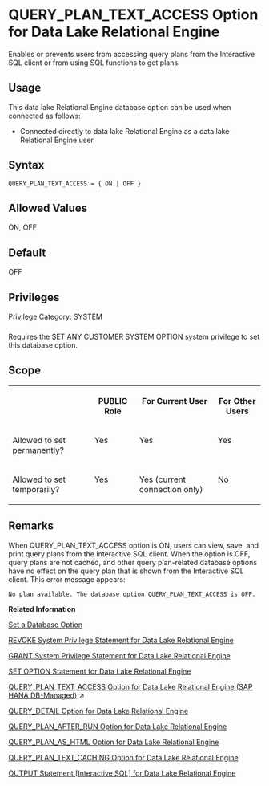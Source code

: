 <!-- loioa64f443284f21015acbbd8e919d9c49b -->

# QUERY\_PLAN\_TEXT\_ACCESS Option for Data Lake Relational Engine

Enables or prevents users from accessing query plans from the Interactive SQL client or from using SQL functions to get plans.



<a name="loioa64f443284f21015acbbd8e919d9c49b__section_fq2_gpq_znb"/>

## Usage

This data lake Relational Engine database option can be used when connected as follows:

-   Connected directly to data lake Relational Engine as a data lake Relational Engine user.



<a name="loioa64f443284f21015acbbd8e919d9c49b__query_plan_text_access_syntax1"/>

## Syntax

```
QUERY_PLAN_TEXT_ACCESS = { ON | OFF }
```



<a name="loioa64f443284f21015acbbd8e919d9c49b__query_plan_text_access_values1"/>

## Allowed Values

ON, OFF



<a name="loioa64f443284f21015acbbd8e919d9c49b__query_plan_text_access_default1"/>

## Default

OFF



<a name="loioa64f443284f21015acbbd8e919d9c49b__query_plan_text_access_priv1"/>

## Privileges

Privilege Category: SYSTEM



### 

Requires the SET ANY CUSTOMER SYSTEM OPTION system privilege to set this database option.



<a name="loioa64f443284f21015acbbd8e919d9c49b__query_plan_text_access_scope1"/>

## Scope


<table>
<tr>
<th valign="top">

 

</th>
<th valign="top">

PUBLIC Role

</th>
<th valign="top">

For Current User

</th>
<th valign="top">

For Other Users

</th>
</tr>
<tr>
<td valign="top">

Allowed to set permanently?

</td>
<td valign="top">

Yes

</td>
<td valign="top">

Yes

</td>
<td valign="top">

Yes

</td>
</tr>
<tr>
<td valign="top">

Allowed to set temporarily?

</td>
<td valign="top">

Yes

</td>
<td valign="top">

Yes \(current connection only\)

</td>
<td valign="top">

No

</td>
</tr>
</table>



<a name="loioa64f443284f21015acbbd8e919d9c49b__query_plan_text_access_remarks1"/>

## Remarks

When QUERY\_PLAN\_TEXT\_ACCESS option is ON, users can view, save, and print query plans from the Interactive SQL client. When the option is OFF, query plans are not cached, and other query plan-related database options have no effect on the query plan that is shown from the Interactive SQL client. This error message appears:

```
No plan available. The database option QUERY_PLAN_TEXT_ACCESS is OFF.
```

**Related Information**  


[Set a Database Option](set-a-database-option-0dcb893.md "You set options with the SET OPTION statement.")

[REVOKE System Privilege Statement for Data Lake Relational Engine](../080-sql-statements/revoke-system-privilege-statement-for-data-lake-relational-engine-a3eadda.md "Removes specific system privileges from specific users and the right to administer the privilege.")

[GRANT System Privilege Statement for Data Lake Relational Engine](../080-sql-statements/grant-system-privilege-statement-for-data-lake-relational-engine-a3dfcb0.md "Grants specific system privileges to users or roles, with or without administrative rights.")

[SET OPTION Statement for Data Lake Relational Engine](../080-sql-statements/set-option-statement-for-data-lake-relational-engine-a625da7.md "Changes options that affect the behavior of the database and its compatibility with Transact-SQL. Setting the value of an option can change the behavior for all users or an individual user, in either a temporary or permanent scope.")

[QUERY_PLAN_TEXT_ACCESS Option for Data Lake Relational Engine (SAP HANA DB-Managed)](https://help.sap.com/viewer/a898e08b84f21015969fa437e89860c8/2024_1_QRC/en-US/176630977a7d4a46b04fe1f7b30fd9c2.html "Enables or prevents users from accessing query plans from the Interactive SQL client or from using SQL functions to get plans.") :arrow_upper_right:

[QUERY\_DETAIL Option for Data Lake Relational Engine](query-detail-option-for-data-lake-relational-engine-a64c3ef.md "Specifies whether or not to include additional query information in the Query Detail section of the query plan.")

[QUERY\_PLAN\_AFTER\_RUN Option for Data Lake Relational Engine](query-plan-after-run-option-for-data-lake-relational-engine-a64dbdd.md "Prints the entire query plan after query execution is complete.")

[QUERY\_PLAN\_AS\_HTML Option for Data Lake Relational Engine](query-plan-as-html-option-for-data-lake-relational-engine-a64e45d.md "Generates graphical query plans in HTML format for viewing in a Web browser.")

[QUERY\_PLAN\_TEXT\_CACHING Option for Data Lake Relational Engine](query-plan-text-caching-option-for-data-lake-relational-engine-a64fc89.md "Allows you to specify whether or not data lake Relational Engine generates and caches IQ plans for queries executed by the user.")

[OUTPUT Statement \[Interactive SQL\] for Data Lake Relational Engine](../080-sql-statements/output-statement-interactive-sql-for-data-lake-relational-engine-a62189f.md "Writes the information retrieved by the current query to a file.")

